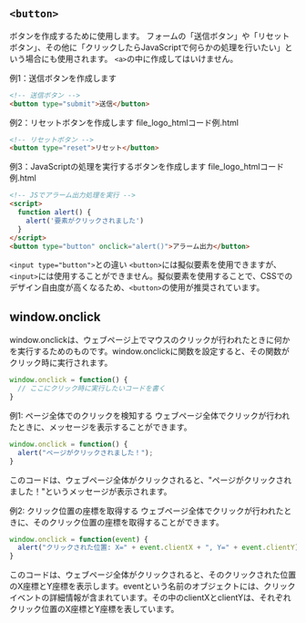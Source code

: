 ## `<button>`

ボタンを作成するために使用します。
フォームの「送信ボタン」や「リセットボタン」、その他に「クリックしたらJavaScriptで何らかの処理を行いたい」という場合にも使用されます。
`<a>`の中に作成してはいけません。

例1：送信ボタンを作成します
```html
<!-- 送信ボタン -->
<button type="submit">送信</button>
```

例2：リセットボタンを作成します
file_logo_htmlコード例.html
```html
<!-- リセットボタン -->
<button type="reset">リセット</button>
```

例3：JavaScriptの処理を実行するボタンを作成します
file_logo_htmlコード例.html
```html
<!-- JSでアラーム出力処理を実行 -->
<script>
  function alert() {
    alert('要素がクリックされました')
  }
</script>
<button type="button" onclick="alert()">アラーム出力</button>
```


`<input type="button">`との違い
`<button>`には擬似要素を使用できますが、`<input>`には使用することができません。擬似要素を使用することで、CSSでのデザイン自由度が高くなるため、`<button>`の使用が推奨されています。


## window.onclick
window.onclickは、ウェブページ上でマウスのクリックが行われたときに何かを実行するためのものです。window.onclickに関数を設定すると、その関数がクリック時に実行されます。
```js
window.onclick = function() {
  // ここにクリック時に実行したいコードを書く
}
```

例1: ページ全体でのクリックを検知する
ウェブページ全体でクリックが行われたときに、メッセージを表示することができます。

```js
window.onclick = function() {
  alert("ページがクリックされました！");
}
```
このコードは、ウェブページ全体がクリックされると、"ページがクリックされました！"というメッセージが表示されます。

例2: クリック位置の座標を取得する
ウェブページ全体でクリックが行われたときに、そのクリック位置の座標を取得することができます。
```js
window.onclick = function(event) {
  alert("クリックされた位置: X=" + event.clientX + ", Y=" + event.clientY);
}
```
このコードは、ウェブページ全体がクリックされると、そのクリックされた位置のX座標とY座標を表示します。eventという名前のオブジェクトには、クリックイベントの詳細情報が含まれています。その中のclientXとclientYは、それぞれクリック位置のX座標とY座標を表しています。